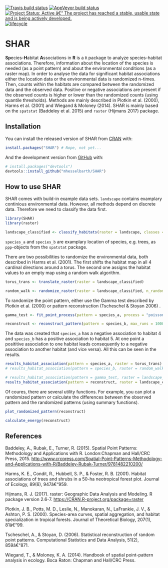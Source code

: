 
<!-- README.md is generated from README.Rmd. Please edit that file -->

[![Travis build
status](https://travis-ci.org/r-spatialecology/SHAR.svg?branch=master)](https://travis-ci.org/r-spatialecology/SHAR)
[![AppVeyor build
status](https://ci.appveyor.com/api/projects/status/github/r-spatialecology/SHAR?branch=master&svg=true)](https://ci.appveyor.com/project/r-spatialecology/SHAR)
[![Project Status: Active â€“ The project has reached a stable, usable
state and is being actively
developed.](https://www.repostatus.org/badges/latest/active.svg)](https://www.repostatus.org/#active)
[![lifecycle](https://img.shields.io/badge/lifecycle-maturing-blue.svg)](https://www.tidyverse.org/lifecycle/#maturing)

# SHAR

**Sp**ecies-**H**abitat **A**ssociations in **R** is a `R` package to
analyze species-habitat associations. Therefore, information about the
location of the species is needed (as a point pattern) and about the
environmental conditions (as a raster map). In order to analyse the data
for significant habitat associations either the location data or the
environmental data is randomized n-times. Then, counts within the
habitats are compared between the randomized data and the observed data.
Positive or negative associations are present if the observed counts is
higher or lower than the randomized counts (using quantile thresholds).
Methods are mainly described in Plotkin et al. (2000), Harms et al.
(2001) and Wiegand & Moloney (2014). SHAR is mainly based on the
`spatstat` (Baddeley et al. 2015) and `raster` (Hijmans 2017) package.

## Installation

You can install the released version of SHAR from
[CRAN](https://CRAN.R-project.org) with:

``` r
install.packages("SHAR") # Nope, not yet...
```

And the development version from [GitHub](https://github.com/) with:

``` r
# install.packages("devtools")
devtools::install_github("mhesselbarth/SHAR")
```

## How to use SHAR

SHAR comes with build-in example data sets. `landscape` contains
examplary continious environmental data. However, all methods depend on
discrete data. Therefore we need to classify the data first.

``` r
library(SHAR)
library(raster)

landscape_classified <- classify_habitats(raster = landscape, classes = 5)
```

`species_a` and `species_b` are examplary location of species,
e.g. trees, as `ppp`-objects from the `spatstat` package.

There are two possibilities to randomize the environmental data, both
described in Harms et al. (2001). The first shifts the habitat map in
all 4 cardinal directions around a torus. The second one assigns the
habitat values to an empty map using a random walk algorithm.

``` r
torus_trans <- translate_raster(raster = landscape_classified)

random_walk <- randomize_raster(raster = landscape_classified, n_random = 19) # takes some time
```

To randomize the point pattern, either use the Gamma test described by
Plotkin et al. (2000) or pattern reconstruction (Tscheschel & Stoyan
2006)
.

``` r
gamma_test <- fit_point_process(pattern = species_a, process = "poisson", n_random = 19)

reconstruct <- reconstruct_pattern(pattern = species_b, max_runs = 1000, n_random = 19) # takes some time
```

The data was created that `species_a` has a negative association to
habitat 4 and `species_b` has a positive association to habitat 5. At
one point a posititive association to one habitat leads consequently to
a negative association to another habitat (and vice versa). All this can
be seen in the results.

``` r
results_habitat_association(pattern = species_a, raster = torus_trans)
# results_habitat_association(pattern = species_b, raster = random_walk)

# results_habitat_association(pattern = gamma_test, raster = landscape_classified)
results_habitat_association(pattern = reconstruct, raster = landscape_classified)
```

Of coures, there are several utility functions. For example, you can
plot a randomized pattern or calculate the differences between the
observed pattern and the randomized patterns (using summary functions).

``` r
plot_randomized_pattern(reconstruct)

calculate_energy(reconstruct)
```

## References

Baddeley, A., Rubak, E., Turner, R. (2015). Spatial Point Patterns:
Methodology and Applications with R. London:Chapman and Hall/CRC Press,
2015.
<http://www.crcpress.com/Spatial-Point-Patterns-Methodology-and-Applications-with-R/Baddeley-Rubak-Turner/9781482210200/>

Harms, K. E., Condit, R., Hubbell, S. P., & Foster, R. B. (2001).
Habitat associations of trees and shrubs in a 50-ha neotropical forest
plot. Journal of Ecology, 89(6), 947â€“959.

Hijmans, R. J. (2017). raster: Geographic Data Analysis and Modeling. R
package version 2.6-7. <https://CRAN.R-project.org/package=raster>

Plotkin, J. B., Potts, M. D., Leslie, N., Manokaran, N., LaFrankie, J.
V., & Ashton, P. S. (2000). Species-area curves, spatial aggregation,
and habitat specialization in tropical forests. Journal of Theoretical
Biology, 207(1), 81â€“99.

Tscheschel, A., & Stoyan, D. (2006). Statistical reconstruction of
random point patterns. Computational Statistics and Data Analysis,
51(2), 859â€“871.

Wiegand, T., & Moloney, K. A. (2014). Handbook of spatial point-pattern
analysis in ecology. Boca Raton: Chapman and Hall/CRC Press.
